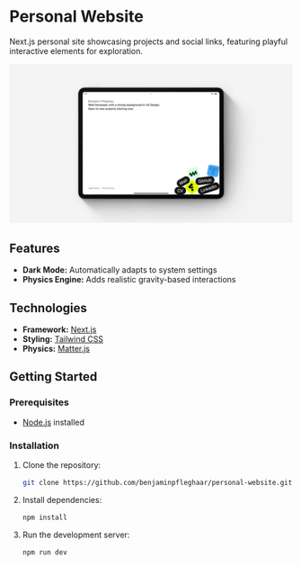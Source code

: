 # Personal Website

Next.js personal site showcasing projects and social links, featuring playful interactive elements for exploration.

![Mockup](./assets/mockup.jpg)

## Features

- **Dark Mode:** Automatically adapts to system settings
- **Physics Engine:** Adds realistic gravity-based interactions

## Technologies

- **Framework:** [Next.js](https://nextjs.org)
- **Styling:** [Tailwind CSS](https://tailwindcss.com)
- **Physics:** [Matter.js](https://brm.io/matter-js/)

## Getting Started

### Prerequisites

- [Node.js](https://nodejs.org) installed

### Installation

1. Clone the repository:

    ```bash
    git clone https://github.com/benjaminpfleghaar/personal-website.git
    ```

2. Install dependencies:

    ```bash
    npm install
    ```

3. Run the development server:

    ```bash
    npm run dev
    ```
